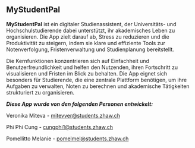 ## MyStudentPal

**MyStudentPal** ist ein digitaler Studienassistent, der Universitäts- und Hochschulstudierende dabei unterstützt, ihr akademisches Leben zu organisieren. Die App zielt darauf ab, Stress zu reduzieren und die Produktivität zu steigern, indem sie klare und effiziente Tools zur Notenverfolgung, Fristenverwaltung und Studienplanung bereitstellt.

Die Kernfunktionen konzentrieren sich auf Einfachheit und Benutzerfreundlichkeit und helfen den Nutzenden, ihren Fortschritt zu visualisieren und Fristen im Blick zu behalten. Die App eignet sich besonders für Studierende, die eine zentrale Plattform benötigen, um ihre Aufgaben zu verwalten, Noten zu berechnen und akademische Tätigkeiten strukturiert zu organisieren.

***Diese App wurde von den folgenden Personen entwickelt:***

Veronika Miteva - mitevver@students.zhaw.ch

Phi Phi Cung - cungphi1@students.zhaw.ch

Pomellitto Melanie - pomelmel@students.zhaw.ch
